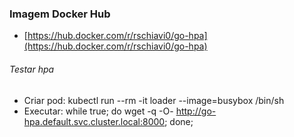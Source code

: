 ### Imagem Docker Hub

- [https://hub.docker.com/r/rschiavi0/go-hpa](https://hub.docker.com/r/rschiavi0/go-hpa)


###### Testar hpa
- Criar pod: kubectl run --rm -it loader --image=busybox /bin/sh
- Executar: while true; do wget -q -O- http://go-hpa.default.svc.cluster.local:8000; done;
